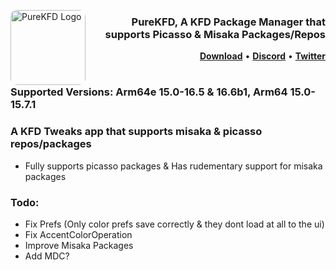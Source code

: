 <p align="left">
  <img align="left" height="120" src="https://github.com/Lrdsnow/PureKFD/blob/main/PureKFD/AppIcon.png?raw=true" alt="PureKFD Logo" style="float: left; border-radius: 10px;"/>
</p>
<h3 align="right">PureKFD, A KFD Package Manager that supports Picasso & Misaka Packages/Repos</h3> 

<p  align="right" >
  <strong><a  href="https://github.com/Lrdsnow/PureKFD/releases/latest">Download</a></strong>
  •
  <strong><a  href="https://discord.gg/Kh8aKRfD3K">Discord</a></strong>
  •
  <strong><a  href="https://twitter.com/Lrdsnow101">Twitter</a></strong>
</p>
<div class="clear"></div>


#

### Supported Versions: Arm64e 15.0-16.5 & 16.6b1, Arm64 15.0-15.7.1

### A KFD Tweaks app that supports misaka & picasso repos/packages
- Fully supports picasso packages & Has rudementary support for misaka packages

### Todo:
- Fix Prefs (Only color prefs save correctly & they dont load at all to the ui)
- Fix AccentColorOperation
- Improve Misaka Packages
- Add MDC?
